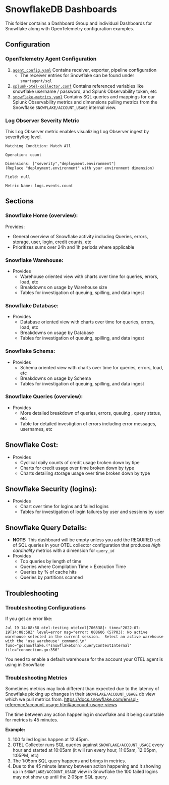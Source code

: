 # SnowflakeDB Dashboards

This folder contains a Dashboard Group and individual Dashboards for Snowflake along with OpenTelemetry configuration examples.

## Configuration

### OpenTelemetry Agent Configuration
1. [`agent_config.yaml`](./Configuration/agent_config.yaml) Contains receiver, exporter, pipeline configuration
    - The receiver entries for Snowflake can be found under `smartagent/sql`
2. [`splunk-otel-collector.conf`](./Configuration/splunk-otel-collector.conf) Contains referenced variables like snowflake username / password, and Splunk Observability token, etc
3. [`snowflake-metrics.yaml`](./Configuration/snowflake-metrics.yaml) Contains SQL queries and mappings for our Splunk Observability metrics and dimensions pulling metrics from the Snowflake `SNOWFLAKE/ACCOUNT_USAGE` internal view.

### Log Observer Severity Metric
This Log Observer metric enables visualizing Log Observer ingest by severity/log level.  
```
Matching Condition: Match All

Operation: count

Dimensions: ["severity","deployment.environment"]
(Replace "deployment.environment" with your environment dimension)

Field: null

Metric Name: logs.events.count

```

## Sections
### Snowflake Home (overview):
Provides: 
- General overview of Snowflake activity including Queries, errors, storage, user, login, credit counts, etc
- Prioritizes sums over 24h and 1h periods where applicable

### Snowflake Warehouse:
- Provides 
  - Warehouse oriented view with charts over time for queries, errors, load, etc
  - Breakdowns on usage by Warehouse size
  - Tables for investigation of queuing, spilling, and data ingest


### Snowflake Database:
- Provides 
  - Database oriented view with charts over time for queries, errors, load, etc
  - Breakdowns on usage by Database
  - Tables for investigation of queuing, spilling, and data ingest


### Snowflake Schema:
- Provides 
  - Schema oriented view with charts over time for queries, errors, load, etc
  - Breakdowns on usage by Schema
  - Tables for investigation of queuing, spilling, and data ingest


### Snowflake Queries (overview):
- Provides 
  - More detailed breakdown of queries, errors, queuing , query status, etc
  - Table for detailed investigtion of errors including error messages, usernames, etc

## Snowflake Cost:
- Provides 
  - Cyclical daily counts of credit usage broken down by tipe
  - Charts for credit usage over time broken down by type
  - Charts detailing storage usage over time broken down by type

## Snowflake Security (logins):
- Provides 
  - Chart over time for logins and failed logins
  - Tables for investigation of login failures by user and sessions by user

## Snowflake Query Details:
- **NOTE:** This dashboard will be empty unless you add the REQUIRED set of SQL queries in your OTEL collector configuration that produces *high cardinality* metrics with a dimension for `query_id`
- Provides 
  - Top queries by length of time
  - Queries where Compilation Time > Execution Time
  - Queries by % of cache hits
  - Queries by partitions scanned

## Troubleshooting 

### Troubleshooting Configurations
If you get an error like:
```
Jul 19 14:08:58 otel-testing otelcol[706538]: time="2022-07-19T14:08:58Z" level=error msg="error: 000606 (57P03): No active warehouse selected in the current session.  Select an active warehouse with the 'use warehouse' command.\n" 
func="gosnowflake.(*snowflakeConn).queryContextInternal" file="connection.go:356"
```
You need to enable a default warehouse for the account your OTEL agent is using in Snowflake


### Troubleshooting Metrics
Sometimes metrics may look different than expected due to the latency of Snowflake picking up changes in their `SNOWFLAKE/ACCOUNT_USAGE` db view which we pull metrics from.
https://docs.snowflake.com/en/sql-reference/account-usage.html#account-usage-views

The time between any action happening in snowflake and it being countable for metrics is 45 minutes.

**Example:**
1. 100 failed logins happen at 12:45pm. 
2. OTEL Collector runs SQL queries against `SNOWFLAKE/ACCOUNT_USAGE` every hour and started at 10:05am (it will run every hour, 11:05am, 12:05pm, 1:05PM, etc)
3. The 1:05pm SQL query happens and brings in metrics.
4. Due to the 45 minute latency between action happening and it showing up in `SNOWFLAKE/ACCOUNT_USAGE` view in Snowflake the 100 failed logins may not show up until the 2:05pm SQL query.  
